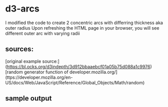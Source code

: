 # d3-arcs

I modified the code to create 2 concentric arcs with differring thickness aka outer radius
Upon refreshing the HTML page in your browser, you will see different outer arc with varying radii

## sources: 
[original example source:] (https://bl.ocks.org/d3indepth/3d912bbaaebcf01a05b75d088a1c9976)
[random generator function of developer.mozilla.org/] (ttps://developer.mozilla.org/en-US/docs/Web/JavaScript/Reference/Global_Objects/Math/random)

## sample output 

